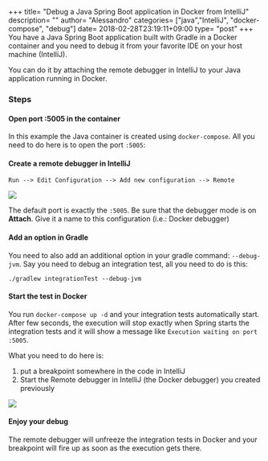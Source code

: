 +++
title= "Debug a Java Spring Boot application in Docker from IntelliJ"
description= ""
author= "Alessandro"
categories= ["java","IntelliJ", "docker-compose", "debug"]
date= 2018-02-28T23:19:11+09:00
type= "post"
+++
You have a Java Spring Boot application built with Gradle in a Docker container and you need to debug it from your favorite IDE on your host machine (IntelliJ).  

You can do it by attaching the remote debugger in IntelliJ to your Java application running in Docker.

### Steps
#### Open port :5005 in the container
In this example the Java container is created using `docker-compose`. 
All you need to do here is to open the port `:5005`:

<script src="https://gist.github.com/alebaffa/f3fdf9f5cc22394f8d397f475f693115.js"></script>

#### Create a remote debugger in IntelliJ
`Run --> Edit Configuration --> Add new configuration --> Remote`

<img src="../../assets/images/remote-debugger.jpg">

The default port is exactly the `:5005`. Be sure that the debugger mode is on **Attach**. Give it a name to this configuration (i.e.: Docker debugger)

#### Add an option in Gradle
You need to also add an additional option in your gradle command: `--debug-jvm`. Say you need to debug an integration test, all you need to do is this:

`./gradlew integrationTest --debug-jvm`

#### Start the test in Docker
You run `docker-compose up -d` and your integration tests automatically start. After few seconds, the execution will stop exactly when Spring starts the integration tests and it will show a message like `Execution waiting on port :5005`.

What you need to do here is:

1. put a breakpoint somewhere in the code in IntelliJ
2. Start the Remote debugger in IntelliJ (the Docker debugger) you created previously

<img src="../../assets/images/start-remote-debugger.jpg">

#### Enjoy your debug
The remote debugger will unfreeze the integration tests in Docker and your breakpoint will fire up as soon as the execution gets there.